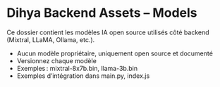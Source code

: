 # Dihya Backend Assets – Models

Ce dossier contient les modèles IA open source utilisés côté backend (Mixtral, LLaMA, Ollama, etc.).

- Aucun modèle propriétaire, uniquement open source et documenté
- Versionnez chaque modèle
- Exemples : mixtral-8x7b.bin, llama-3b.bin
- Exemples d’intégration dans main.py, index.js
